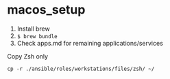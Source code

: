 # macos_setup

1. Install brew
2. `$ brew bundle`
3. Check apps.md for remaining applications/services


Copy Zsh only
```shell
cp -r ./ansible/roles/workstations/files/zsh/ ~/
```
